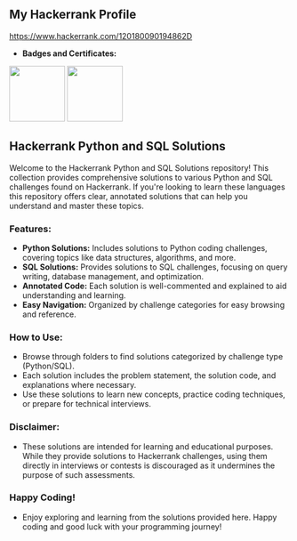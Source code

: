 ## My Hackerrank Profile

<https://www.hackerrank.com/120180090194862D>

- **Badges and Certificates:**
<image src = "https://github.com/user-attachments/assets/cff5a7c9-7e91-47c5-83e7-0b00fd5f2e44" width="100" height="100">
<image src = "https://github.com/user-attachments/assets/31a6cc68-649c-4839-99f1-6380d773a718" width="100" height="100">


## Hackerrank Python and SQL Solutions

Welcome to the Hackerrank Python and SQL Solutions repository! This collection provides comprehensive solutions to various Python and SQL challenges found on Hackerrank. If you're looking to learn these languages this repository offers clear, annotated solutions that can help you understand and master these topics.

### Features:
- **Python Solutions:** Includes solutions to Python coding challenges, covering topics like data structures, algorithms, and more.
- **SQL Solutions:** Provides solutions to SQL challenges, focusing on query writing, database management, and optimization.
- **Annotated Code:** Each solution is well-commented and explained to aid understanding and learning.
- **Easy Navigation:** Organized by challenge categories for easy browsing and reference.

### How to Use:
- Browse through folders to find solutions categorized by challenge type (Python/SQL).
- Each solution includes the problem statement, the solution code, and explanations where necessary.
- Use these solutions to learn new concepts, practice coding techniques, or prepare for technical interviews.

### Disclaimer:
- These solutions are intended for learning and educational purposes. While they provide solutions to Hackerrank challenges, using them directly in interviews or contests is discouraged as it undermines the purpose of such assessments.

### Happy Coding!
- Enjoy exploring and learning from the solutions provided here. Happy coding and good luck with your programming journey!
